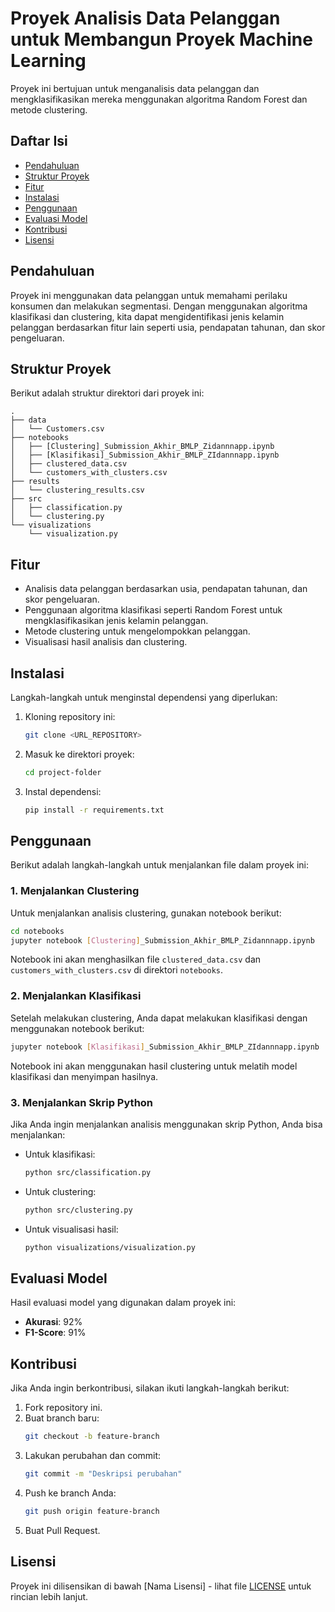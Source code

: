 # Proyek Analisis Data Pelanggan untuk Membangun Proyek Machine Learning

Proyek ini bertujuan untuk menganalisis data pelanggan dan mengklasifikasikan mereka menggunakan algoritma Random Forest dan metode clustering.

## Daftar Isi
- [Pendahuluan](#pendahuluan)
- [Struktur Proyek](#struktur-proyek)
- [Fitur](#fitur)
- [Instalasi](#instalasi)
- [Penggunaan](#penggunaan)
- [Evaluasi Model](#evaluasi-model)
- [Kontribusi](#kontribusi)
- [Lisensi](#lisensi)

## Pendahuluan

Proyek ini menggunakan data pelanggan untuk memahami perilaku konsumen dan melakukan segmentasi. Dengan menggunakan algoritma klasifikasi dan clustering, kita dapat mengidentifikasi jenis kelamin pelanggan berdasarkan fitur lain seperti usia, pendapatan tahunan, dan skor pengeluaran.

## Struktur Proyek

Berikut adalah struktur direktori dari proyek ini:

```
.
├── data
│   └── Customers.csv
├── notebooks
│   ├── [Clustering]_Submission_Akhir_BMLP_Zidannnapp.ipynb
│   ├── [Klasifikasi]_Submission_Akhir_BMLP_ZIdannnapp.ipynb
│   ├── clustered_data.csv
│   └── customers_with_clusters.csv
├── results
│   └── clustering_results.csv
├── src
│   ├── classification.py
│   └── clustering.py
└── visualizations
    └── visualization.py
```

## Fitur

- Analisis data pelanggan berdasarkan usia, pendapatan tahunan, dan skor pengeluaran.
- Penggunaan algoritma klasifikasi seperti Random Forest untuk mengklasifikasikan jenis kelamin pelanggan.
- Metode clustering untuk mengelompokkan pelanggan.
- Visualisasi hasil analisis dan clustering.

## Instalasi

Langkah-langkah untuk menginstal dependensi yang diperlukan:

1. Kloning repository ini:
   ```bash
   git clone <URL_REPOSITORY>
   ```
2. Masuk ke direktori proyek:
   ```bash
   cd project-folder
   ```
3. Instal dependensi:
   ```bash
   pip install -r requirements.txt
   ```

## Penggunaan

Berikut adalah langkah-langkah untuk menjalankan file dalam proyek ini:

### 1. Menjalankan Clustering

Untuk menjalankan analisis clustering, gunakan notebook berikut:

```bash
cd notebooks
jupyter notebook [Clustering]_Submission_Akhir_BMLP_Zidannnapp.ipynb
```

Notebook ini akan menghasilkan file `clustered_data.csv` dan `customers_with_clusters.csv` di direktori `notebooks`.

### 2. Menjalankan Klasifikasi

Setelah melakukan clustering, Anda dapat melakukan klasifikasi dengan menggunakan notebook berikut:

```bash
jupyter notebook [Klasifikasi]_Submission_Akhir_BMLP_ZIdannnapp.ipynb
```

Notebook ini akan menggunakan hasil clustering untuk melatih model klasifikasi dan menyimpan hasilnya.

### 3. Menjalankan Skrip Python

Jika Anda ingin menjalankan analisis menggunakan skrip Python, Anda bisa menjalankan:

- Untuk klasifikasi:
   ```bash
   python src/classification.py
   ```

- Untuk clustering:
   ```bash
   python src/clustering.py
   ```

- Untuk visualisasi hasil:
   ```bash
   python visualizations/visualization.py
   ```

## Evaluasi Model

Hasil evaluasi model yang digunakan dalam proyek ini:

- **Akurasi**: 92%
- **F1-Score**: 91%

## Kontribusi

Jika Anda ingin berkontribusi, silakan ikuti langkah-langkah berikut:

1. Fork repository ini.
2. Buat branch baru:
   ```bash
   git checkout -b feature-branch
   ```
3. Lakukan perubahan dan commit:
   ```bash
   git commit -m "Deskripsi perubahan"
   ```
4. Push ke branch Anda:
   ```bash
   git push origin feature-branch
   ```
5. Buat Pull Request.

## Lisensi

Proyek ini dilisensikan di bawah [Nama Lisensi] - lihat file [LICENSE](LICENSE) untuk rincian lebih lanjut.
